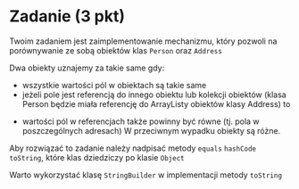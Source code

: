 # Zadanie (3 pkt)

Twoim zadaniem jest zaimplementowanie mechanizmu, który pozwoli na porównywanie ze sobą obiektów klas `Person` oraz `Address`

Dwa obiekty uznajemy za takie same gdy:
* wszystkie wartości pól w obiektach są takie same
* jeżeli pole jest referencją do innego obiektu lub kolekcji obiektów (klasa Person będzie miała referencję do ArrayListy obiektów klasy Address) to
+ wartości pól w referencjach także powinny być równe (tj. pola w poszczególnych adresach)
W przeciwnym wypadku obiekty są różne.

Aby rozwiązać to zadanie należy nadpisać metody `equals` `hashCode`  `toString`, które klas dziedziczy po klasie `Object`

Warto wykorzystać klasę `StringBuilder` w implementacji metody `toString`
